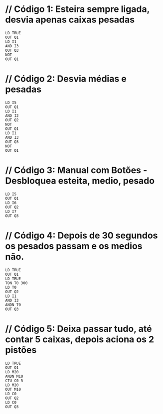 # // Código 1: Esteira sempre ligada, desvia apenas caixas pesadas
    LD TRUE
    OUT Q1
    LD I1
    AND I3
    OUT Q3
    NOT
    OUT Q1

# // Código 2: Desvia médias e pesadas
    LD I5
    OUT Q1
    LD I1
    AND I2
    OUT Q2
    NOT
    OUT Q1
    LD I1
    AND I3
    OUT Q3
    NOT
    OUT Q1

# // Código 3: Manual com Botões - Desbloquea esteita, medio, pesado

    LD I5
    OUT Q1
    LD I6
    OUT Q2
    LD I7
    OUT Q3

# // Código 4: Depois de 30 segundos os pesados passam e os medios não.

    LD TRUE
    OUT Q1
    LD TRUE
    TON T0 300
    LD T0
    OUT Q2
    LD I1
    AND I3
    ANDN T0
    OUT Q3

# // Código 5: Deixa passar tudo, até contar 5 caixas, depois aciona os 2 pistões
    LD TRUE
    OUT Q1
    LD M20
    ANDN M10        
    CTU C0 5        
    LD M20
    OUT M10        
    LD C0
    OUT Q2          
    LD C0
    OUT Q3          
